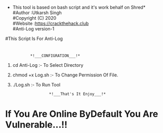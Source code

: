 * This tool is based on bash script and it's work behalf on Shred*  
#Author :Utkarsh Singh  
#Copyright (C) 2020  
#Website :https://crackthehack.club  
#Anti-Log version-1  

#This Script Is For Anti-Log
#
			   *!___CONFIGRATION___!*

1. cd Anti-Log :- To Select Directory

2. chmod +x Log.sh  :- To Change Permission Of File.

3. ./Log.sh :- To Run Tool

		      	       *!___That's It Enjoy___!*
			     
# If You Are Online ByDefault You Are Vulnerable...!!
